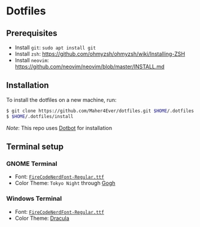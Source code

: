 Dotfiles
========

Prerequisites
-------------

- Install `git`: `sudo apt install git`
- Install `zsh`: https://github.com/ohmyzsh/ohmyzsh/wiki/Installing-ZSH
- Install `neovim`: https://github.com/neovim/neovim/blob/master/INSTALL.md


Installation
------------

To install the dotfiles on a new machine, run:

```sh
$ git clone https://github.com/Maher4Ever/dotfiles.git $HOME/.dotfiles
$ $HOME/.dotfiles/install
```

*Note*: This repo uses [Dotbot](https://github.com/anishathalye/dotbot) for installation

Terminal setup
--------------

### GNOME Terminal

- Font: [`FireCodeNerdFont-Regular.ttf`](https://github.com/ryanoasis/nerd-fonts/releases/download/v3.1.1/FiraCode.zip)
- Color Theme: `Tokyo Night` through [Gogh](https://github.com/Gogh-Co/Gogh)

### Windows Terminal

- Font: [`FireCodeNerdFont-Regular.ttf`](https://github.com/ryanoasis/nerd-fonts/releases/download/v3.1.1/FiraCode.zip)
- Color Theme: [Dracula](https://windowsterminalthemes.dev/?theme=Dracula)

